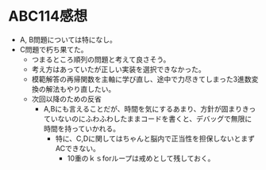 # ABC114感想

- A, B問題については特になし。
- C問題で朽ち果てた。
  - つまるところ順列の問題と考えて良さそう。
  - 考え方はあっていたが正しい実装を選択できなかった。
  - 模範解答の再帰関数を主軸に学び直し、途中で力尽きてしまった3進数変換の解法もやり直したい。
  - 次回以降のための反省
    - A,Bにも言えることだが、時間を気にするあまり、方針が固まりきっていないのにふわふわしたままコードを書くと、デバッグで無限に時間を持っていかれる。
      - 特に、C,Dに関してはちゃんと脳内で正当性を担保しないとまずACできない。
        - 10重のｋｓforループは戒めとして残しておく。
